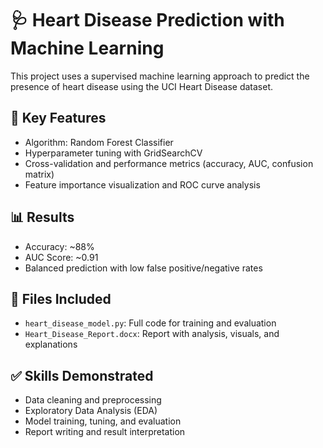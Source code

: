# 🩺 Heart Disease Prediction with Machine Learning

This project uses a supervised machine learning approach to predict the presence of heart disease using the UCI Heart Disease dataset.

## 🔧 Key Features
- Algorithm: Random Forest Classifier
- Hyperparameter tuning with GridSearchCV
- Cross-validation and performance metrics (accuracy, AUC, confusion matrix)
- Feature importance visualization and ROC curve analysis

## 📊 Results
- Accuracy: ~88%
- AUC Score: ~0.91
- Balanced prediction with low false positive/negative rates

## 📁 Files Included
- `heart_disease_model.py`: Full code for training and evaluation
- `Heart_Disease_Report.docx`: Report with analysis, visuals, and explanations

## ✅ Skills Demonstrated
- Data cleaning and preprocessing
- Exploratory Data Analysis (EDA)
- Model training, tuning, and evaluation
- Report writing and result interpretation

